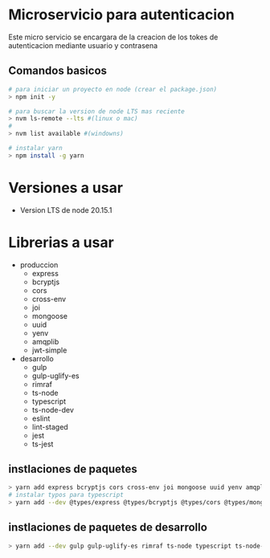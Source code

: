 # Microservicio para autenticacion
Este micro servicio se encargara de la creacion de los tokes de autenticacion mediante usuario y contrasena

## Comandos basicos
```bash
# para iniciar un proyecto en node (crear el package.json)
> npm init -y 

# para buscar la version de node LTS mas reciente
> nvm ls-remote --lts #(linux o mac)
#
> nvm list available #(windowns)

# instalar yarn
> npm install -g yarn
```

# Versiones a usar
 - Version LTS de node 20.15.1

# Librerias a usar
- produccion
    - express
    - bcryptjs
    - cors
    - cross-env
    - joi
    - mongoose
    - uuid
    - yenv
    - amqplib
    - jwt-simple
- desarrollo
    - gulp
    - gulp-uglify-es
    - rimraf
    - ts-node
    - typescript
    - ts-node-dev
    - eslint
    - lint-staged
    - jest
    - ts-jest

## instlaciones de paquetes
```bash
> yarn add express bcryptjs cors cross-env joi mongoose uuid yenv amqplib jwt-simple
# instalar typos para typescript
> yarn add --dev @types/express @types/bcryptjs @types/cors @types/mongoose @types/uuid yenv @types/amqplib
```

## instlaciones de paquetes de desarrollo
```bash
> yarn add --dev gulp gulp-uglify-es rimraf ts-node typescript ts-node-dev eslint lint-staged jest ts-jest
```